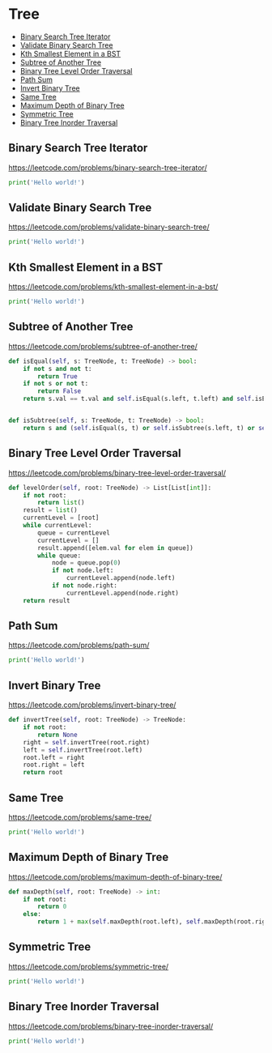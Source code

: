 # Tree

+ [Binary Search Tree Iterator](#binary-search-tree-iterator)
+ [Validate Binary Search Tree](#validate-binary-search-tree)
+ [Kth Smallest Element in a BST](#kth-smallest-element-in-a-bst)
+ [Subtree of Another Tree](#subtree-of-another-tree)
+ [Binary Tree Level Order Traversal](#binary-tree-level-order-traversal)
+ [Path Sum](#path-sum)
+ [Invert Binary Tree](#invert-binary-tree)
+ [Same Tree](#same-tree)
+ [Maximum Depth of Binary Tree](#maximum-depth-of-binary-tree)
+ [Symmetric Tree](#symmetric-tree)
+ [Binary Tree Inorder Traversal](#binary-tree-inorder-traversal)

## Binary Search Tree Iterator

https://leetcode.com/problems/binary-search-tree-iterator/

```python
print('Hello world!')
```

## Validate Binary Search Tree

https://leetcode.com/problems/validate-binary-search-tree/

```python
print('Hello world!')
```

## Kth Smallest Element in a BST

https://leetcode.com/problems/kth-smallest-element-in-a-bst/

```python
print('Hello world!')
```

## Subtree of Another Tree

https://leetcode.com/problems/subtree-of-another-tree/

```python
def isEqual(self, s: TreeNode, t: TreeNode) -> bool:
    if not s and not t:
        return True
    if not s or not t:
        return False
    return s.val == t.val and self.isEqual(s.left, t.left) and self.isEqual(s.right, t.right)


def isSubtree(self, s: TreeNode, t: TreeNode) -> bool:
    return s and (self.isEqual(s, t) or self.isSubtree(s.left, t) or self.isSubtree(s.right, t))
```

## Binary Tree Level Order Traversal

https://leetcode.com/problems/binary-tree-level-order-traversal/

```python
def levelOrder(self, root: TreeNode) -> List[List[int]]:
    if not root:
        return list()
    result = list()
    currentLevel = [root]
    while currentLevel:
        queue = currentLevel
        currentLevel = []
        result.append([elem.val for elem in queue])
        while queue:
            node = queue.pop(0)
            if not node.left:
                currentLevel.append(node.left)
            if not node.right:
                currentLevel.append(node.right)
    return result
```

## Path Sum

https://leetcode.com/problems/path-sum/

```python
print('Hello world!')
```

## Invert Binary Tree

https://leetcode.com/problems/invert-binary-tree/

```python
def invertTree(self, root: TreeNode) -> TreeNode:
    if not root:
        return None
    right = self.invertTree(root.right)
    left = self.invertTree(root.left)
    root.left = right
    root.right = left
    return root
```

## Same Tree

https://leetcode.com/problems/same-tree/

```python
print('Hello world!')
```

## Maximum Depth of Binary Tree

https://leetcode.com/problems/maximum-depth-of-binary-tree/

```python
def maxDepth(self, root: TreeNode) -> int:
    if not root:
        return 0
    else:
        return 1 + max(self.maxDepth(root.left), self.maxDepth(root.right))
```

## Symmetric Tree

https://leetcode.com/problems/symmetric-tree/

```python
print('Hello world!')
```

## Binary Tree Inorder Traversal

https://leetcode.com/problems/binary-tree-inorder-traversal/

```python
print('Hello world!')
```
